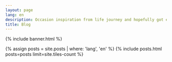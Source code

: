 ```yaml
---
layout: page
lang: en
description: Occasion inspiration from life journey and hopefully got engaged
title: Blog
---
```


{% include banner.html %}

<div class="main">

<section id="two" class="spotlights">
	{% assign posts = site.posts | where: 'lang', 'en' %}
    {% include posts.html posts=posts limit=site.tiles-count %}
</section>

</div>
